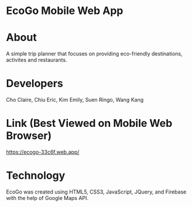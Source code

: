 # EcoGo Mobile Web App

# About 
A simple trip planner that focuses on providing eco-friendly destinations, activites and restaurants. 

# Developers
Cho   Claire,
Chiu  Eric,
Kim	  Emily,
Suen	Ringo,
Wang	Kang

# Link (Best Viewed on Mobile Web Browser)
https://ecogo-33c6f.web.app/

# Technology
EcoGo was created using HTML5, CSS3, JavaScript, JQuery, and Firebase with the help of Google Maps API.
